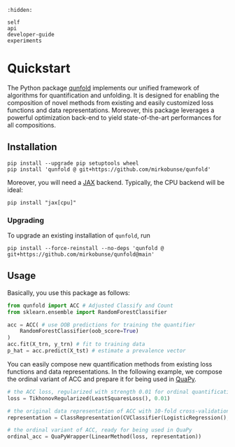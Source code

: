 ```{toctree}
:hidden:

self
api
developer-guide
experiments
```

# Quickstart

The Python package [qunfold](https://github.com/mirkobunse/qunfold) implements our unified framework of algorithms for quantification and unfolding. It is designed for enabling the composition of novel methods from existing and easily customized loss functions and data representations. Moreover, this package leverages a powerful optimization back-end to yield state-of-the-art performances for all compositions.


## Installation

```
pip install --upgrade pip setuptools wheel
pip install 'qunfold @ git+https://github.com/mirkobunse/qunfold'
```

Moreover, you will need a [JAX](https://jax.readthedocs.io/) backend. Typically, the CPU backend will be ideal:

```
pip install "jax[cpu]"
```

### Upgrading

To upgrade an existing installation of `qunfold`, run

```
pip install --force-reinstall --no-deps 'qunfold @ git+https://github.com/mirkobunse/qunfold@main'
```


## Usage

Basically, you use this package as follows:

```python
from qunfold import ACC # Adjusted Classify and Count
from sklearn.ensemble import RandomForestClassifier

acc = ACC( # use OOB predictions for training the quantifier
    RandomForestClassifier(oob_score=True)
)
acc.fit(X_trn, y_trn) # fit to training data
p_hat = acc.predict(X_tst) # estimate a prevalence vector
```

You can easily compose new quantification methods from existing loss functions and data representations. In the following example, we compose the ordinal variant of ACC and prepare it for being used in [QuaPy](https://github.com/HLT-ISTI/QuaPy).

```python
# the ACC loss, regularized with strength 0.01 for ordinal quantification
loss = TikhonovRegularized(LeastSquaresLoss(), 0.01)

# the original data representation of ACC with 10-fold cross-validation
representation = ClassRepresentation(CVClassifier(LogisticRegression(), 10))

# the ordinal variant of ACC, ready for being used in QuaPy
ordinal_acc = QuaPyWrapper(LinearMethod(loss, representation))
```
